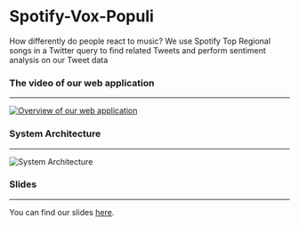 # Spotify-Vox-Populi

How differently do people react to music? We use Spotify Top Regional songs in a Twitter query to find related Tweets and perform sentiment analysis on our Tweet data


### The video of our web application
--------

[![Overview of our web application](https://res.cloudinary.com/marcomontalbano/image/upload/v1665355012/video_to_markdown/images/google-drive--1rQabK50KjpHgOVJIBujoIZvRsUeB-Fd8-c05b58ac6eb4c4700831b2b3070cd403.jpg)](https://drive.google.com/file/d/1rQabK50KjpHgOVJIBujoIZvRsUeB-Fd8/view?pli=1 "Overview of our web application")



### System Architecture
--------

![System Architecture](https://drive.google.com/uc?export=view&id=1KlD6P8LajFQzL_OHgEm0NheEkY4UjD9l)




### Slides
--------

You can find our slides [here](https://docs.google.com/presentation/d/1IODAfQ1i6H0ijv9QEhyrWWIfELtlPjD7xQ1vL7c0nSM/edit?usp=sharing).
